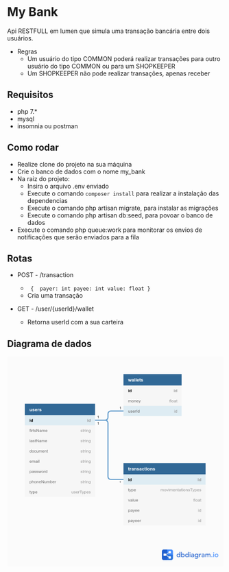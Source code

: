 # My Bank

Api RESTFULL em lumen que simula uma transação bancária entre dois usuários.

- Regras
    - Um usuário do tipo COMMON poderá realizar transações para outro usuário do tipo COMMON ou para um SHOPKEEPER
    - Um SHOPKEEPER não pode realizar transações, apenas receber

## Requisitos 
- php 7.*
- mysql 
- insomnia ou postman


## Como rodar

 - Realize clone do projeto na sua máquina
 - Crie o banco de dados com o nome my_bank 
 - Na raiz do projeto: 
    - Insira o arquivo .env enviado
    - Execute o comando `composer install` para realizar a instalação das dependencias
    - Execute o comando php artisan migrate, para instalar as migrações
    - Execute o comando php artisan db:seed, para povoar o banco de dados 
 - Execute o comando php queue:work para monitorar os envios de notificações que serão enviados para a fila

## Rotas

- POST - /transaction 
   - `  { 
            payer: int
            payee: int
            value: float
        }    
    `
    - Cria uma transação 

- GET - /user/{userId}/wallet
    - Retorna userId com a sua carteira

## Diagrama de dados
![Alt text](./diagramDatabase.png "Optional Title")

